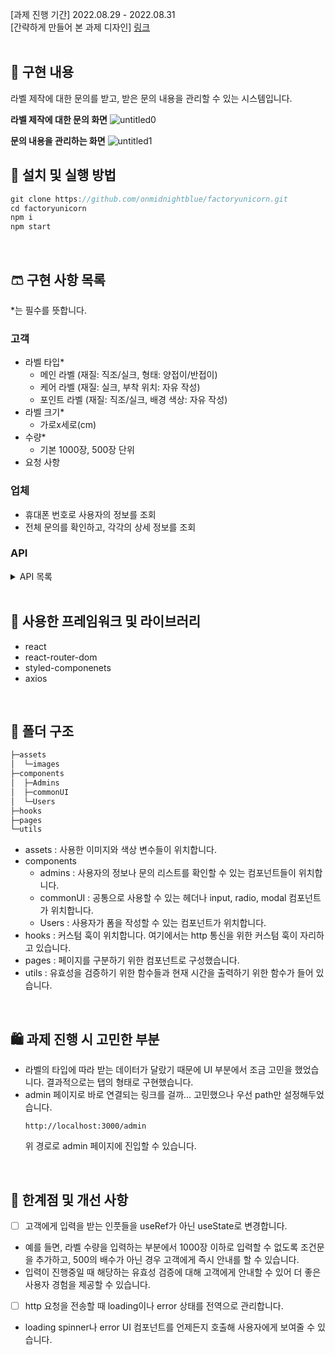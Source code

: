 [과제 진행 기간] 2022.08.29 - 2022.08.31
<br />
[간략하게 만들어 본 과제 디자인] [링크](https://www.figma.com/file/x3ofRiQOa5P6RvGzc8kgyA/factoryunicorn-codingtest?node-id=0%3A1)
<br />
<br />

## 👕 구현 내용

라벨 제작에 대한 문의를 받고, 받은 문의 내용을 관리할 수 있는 시스템입니다.
<br />

**라벨 제작에 대한 문의 화면**
![untitled0](https://user-images.githubusercontent.com/92494452/187631732-83766bd2-7b08-42a2-86f3-8111a57511a7.gif)
<br />

**문의 내용을 관리하는 화면**
![untitled1](https://user-images.githubusercontent.com/92494452/187631739-f100e757-59c3-400a-b7da-7e475c8aee69.gif)
<br />

## 👗 설치 및 실행 방법

```jsx
git clone https://github.com/onmidnightblue/factoryunicorn.git
cd factoryunicorn
npm i
npm start
```
<br />

## 🩳 구현 사항 목록

*는 필수를 뜻합니다.

### 고객

- 라벨 타입*
    - 메인 라벨 (재질: 직조/실크, 형태: 양접이/반접이)
    - 케어 라벨 (재질: 실크, 부착 위치: 자유 작성)
    - 포인트 라벨 (재질: 직조/실크, 배경 색상: 자유 작성)
- 라벨 크기*
    - 가로x세로(cm)
- 수량*
    - 기본 1000장, 500장 단위
- 요청 사항

### 업체

- 휴대폰 번호로 사용자의 정보를 조회
- 전체 문의를 확인하고, 각각의 상세 정보를 조회

### API

<details>
<summary>API 목록</summary>
<br />
baseURL : https://asia-northeast3-fu-webapp.cloudfunctions.net/api/codingTest
<br />

### 유저정보 저장
    
```jsx
[post] /saveUser

parameter
- accessKey
- phone

{ accessKey: accessKey, userInfo: { ...userInfo, phone: "010-1234-1234" }}
```
<br />

### 문의정보 저장

```jsx
[post] /saveInquiry

parameter
- accessKey
- userInfo
- inquiryInfo

{ accessKey: accessKey, userInfo: { ...userInfo, phone: "010-1234-1234" }, inquiryInfo: { ...inquiryInfo }}
```
<br />

### 유저정보 조회

```jsx
[get] /getUser?accessKey=${accessKey}&phone=${phone}

parameter
- accessKey
- phone

```
<br />

### 문의정보 단일 조회

```jsx
[get] /getSingleInquiry?accessKey=${accessKey}&uid=${uid}

parameter
- accessKey
- uid
```
<br />

### 문의정보 전체 조회

```jsx
[get] /getEntireInquiry?accessKey=${accessKey}

parameter
- accessKey
```
</details>
<br />

## 👚 사용한 프레임워크 및 라이브러리

- react
- react-router-dom
- styled-componenets
- axios
<br />

## 🥼 폴더 구조

```jsx
├─assets
│  └─images
├─components
│  ├─Admins
│  ├─commonUI
│  └─Users
├─hooks
├─pages
└─utils
```

- assets : 사용한 이미지와 색상 변수들이 위치합니다.
- components
    - admins : 사용자의 정보나 문의 리스트를 확인할 수 있는 컴포넌트들이 위치합니다.
    - commonUI : 공통으로 사용할 수 있는 헤더나 input, radio, modal 컴포넌트가 위치합니다.
    - Users : 사용자가 폼을 작성할 수 있는 컴포넌트가 위치합니다.
- hooks : 커스텀 훅이 위치합니다. 여기에서는 http 통신을 위한 커스텀 훅이 자리하고 있습니다.
- pages : 페이지를 구분하기 위한 컴포넌트로 구성했습니다.
- utils : 유효성을 검증하기 위한 함수들과 현재 시간을 출력하기 위한 함수가 들어 있습니다.
<br />

## 🛍️ 과제 진행 시 고민한 부분

- 라벨의 타입에 따라 받는 데이터가 달랐기 때문에 UI 부분에서 조금 고민을 했었습니다.
결과적으로는 탭의 형태로 구현했습니다.
- admin 페이지로 바로 연결되는 링크를 걸까... 고민했으나 우선 path만 설정해두었습니다.
  ```
  http://localhost:3000/admin
  ```
  위 경로로 admin 페이지에 진입할 수 있습니다.
<br />

## 👞 한계점 및 개선 사항

- [ ]  고객에게 입력을 받는 인풋들을 useRef가 아닌 useState로 변경합니다.
  - 예를 들면, 라벨 수량을 입력하는 부분에서 1000장 이하로 입력할 수 없도록 조건문을 추가하고, 500의 배수가 아닌 경우 고객에게 즉시 안내를 할 수 있습니다.
  - 입력이 진행중일 때 해당하는 유효성 검증에 대해 고객에게 안내할 수 있어 더 좋은 사용자 경험을 제공할 수 있습니다.
- [ ]  http 요청을 전송할 때 loading이나 error 상태를 전역으로 관리합니다.
  - loading spinner나 error UI 컴포넌트를 언제든지 호출해 사용자에게 보여줄 수 있습니다.
